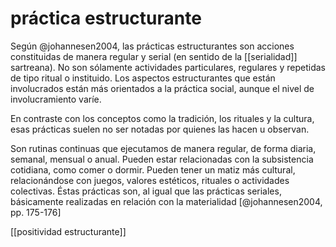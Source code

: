 # práctica estructurante
Según @johannesen2004, las prácticas estructurantes son acciones constituidas de manera regular y serial (en sentido de la [[serialidad]] sartreana). No son sólamente actividades particulares, regulares y repetidas de tipo ritual o instituido. Los aspectos estructurantes que están involucrados están más orientados a la práctica social, aunque el nivel de involucramiento varíe.

En contraste con los conceptos como la tradición, los rituales y la cultura, esas prácticas suelen no ser notadas por quienes las hacen u observan.

Son rutinas continuas que ejecutamos de manera regular, de forma diaria, semanal, mensual o anual. Pueden estar relacionadas con la subsistencia cotidiana, como comer o dormir. Pueden tener un matiz más cultural, relacionándose con juegos, valores estéticos, rituales o actividades colectivas. Éstas prácticas son, al igual que las prácticas seriales, básicamente realizadas en relación con la materialidad [@johannesen2004, pp. 175-176]

[[positividad estructurante]]